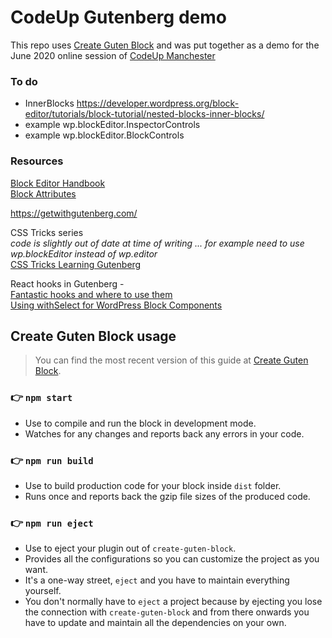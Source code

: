 # CodeUp Gutenberg demo
This repo uses [Create Guten Block](https://github.com/ahmadawais/create-guten-block) and was put together as a demo for the June 2020 online session of [CodeUp Manchester](https://codeupmanchester.github.io/)

### To do
- InnerBlocks https://developer.wordpress.org/block-editor/tutorials/block-tutorial/nested-blocks-inner-blocks/
- example wp.blockEditor.InspectorControls
- example wp.blockEditor.BlockControls

### Resources
[Block Editor Handbook](https://developer.wordpress.org/block-editor/)  
[Block Attributes](https://developer.wordpress.org/block-editor/developers/block-api/block-attributes/)

https://getwithgutenberg.com/

CSS Tricks series  
*code is slightly out of date at time of writing ... for example need to use wp.blockEditor instead of wp.editor*  
[CSS Tricks Learning Gutenberg](https://css-tricks.com/learning-gutenberg-1-series-intro/)

React hooks in Gutenberg -  
[Fantastic hooks and where to use them](https://unfoldingneurons.com/2019/fantastic-hooks-and-where-to-use-them)  
[Using withSelect for WordPress Block Components](https://wpdev.life/using-withselect-for-wordpress-block-components/)

## Create Guten Block usage
>You can find the most recent version of this guide at [Create Guten Block](https://github.com/ahmadawais/create-guten-block).

### 👉  `npm start`
- Use to compile and run the block in development mode.
- Watches for any changes and reports back any errors in your code.

### 👉  `npm run build`
- Use to build production code for your block inside `dist` folder.
- Runs once and reports back the gzip file sizes of the produced code.

### 👉  `npm run eject`
- Use to eject your plugin out of `create-guten-block`.
- Provides all the configurations so you can customize the project as you want.
- It's a one-way street, `eject` and you have to maintain everything yourself.
- You don't normally have to `eject` a project because by ejecting you lose the connection with `create-guten-block` and from there onwards you have to update and maintain all the dependencies on your own.
